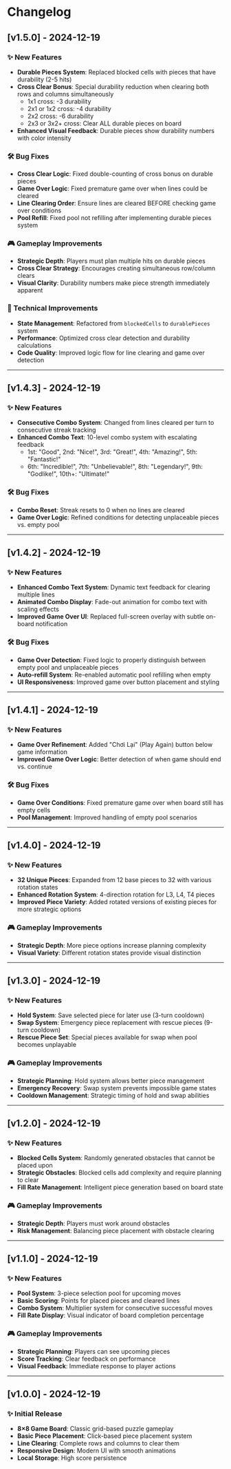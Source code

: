 # Changelog

## [v1.5.0] - 2024-12-19

### ✨ New Features
- **Durable Pieces System**: Replaced blocked cells with pieces that have durability (2-5 hits)
- **Cross Clear Bonus**: Special durability reduction when clearing both rows and columns simultaneously
  - 1x1 cross: -3 durability
  - 2x1 or 1x2 cross: -4 durability  
  - 2x2 cross: -6 durability
  - 2x3 or 3x2+ cross: Clear ALL durable pieces on board
- **Enhanced Visual Feedback**: Durable pieces show durability numbers with color intensity

### 🛠️ Bug Fixes
- **Cross Clear Logic**: Fixed double-counting of cross bonus on durable pieces
- **Game Over Logic**: Fixed premature game over when lines could be cleared
- **Line Clearing Order**: Ensure lines are cleared BEFORE checking game over conditions
- **Pool Refill**: Fixed pool not refilling after implementing durable pieces system

### 🎮 Gameplay Improvements
- **Strategic Depth**: Players must plan multiple hits on durable pieces
- **Cross Clear Strategy**: Encourages creating simultaneous row/column clears
- **Visual Clarity**: Durability numbers make piece strength immediately apparent

### 🔧 Technical Improvements
- **State Management**: Refactored from `blockedCells` to `durablePieces` system
- **Performance**: Optimized cross clear detection and durability calculations
- **Code Quality**: Improved logic flow for line clearing and game over detection

---

## [v1.4.3] - 2024-12-19

### ✨ New Features
- **Consecutive Combo System**: Changed from lines cleared per turn to consecutive streak tracking
- **Enhanced Combo Text**: 10-level combo system with escalating feedback
  - 1st: "Good", 2nd: "Nice!", 3rd: "Great!", 4th: "Amazing!", 5th: "Fantastic!"
  - 6th: "Incredible!", 7th: "Unbelievable!", 8th: "Legendary!", 9th: "Godlike!", 10th+: "Ultimate!"

### 🛠️ Bug Fixes
- **Combo Reset**: Streak resets to 0 when no lines are cleared
- **Game Over Logic**: Refined conditions for detecting unplaceable pieces vs. empty pool

---

## [v1.4.2] - 2024-12-19

### ✨ New Features
- **Enhanced Combo Text System**: Dynamic text feedback for clearing multiple lines
- **Animated Combo Display**: Fade-out animation for combo text with scaling effects
- **Improved Game Over UI**: Replaced full-screen overlay with subtle on-board notification

### 🛠️ Bug Fixes
- **Game Over Detection**: Fixed logic to properly distinguish between empty pool and unplaceable pieces
- **Auto-refill System**: Re-enabled automatic pool refilling when empty
- **UI Responsiveness**: Improved game over button placement and styling

---

## [v1.4.1] - 2024-12-19

### ✨ New Features
- **Game Over Refinement**: Added "Chơi Lại" (Play Again) button below game information
- **Improved Game Over Logic**: Better detection of when game should end vs. continue

### 🛠️ Bug Fixes
- **Game Over Conditions**: Fixed premature game over when board still has empty cells
- **Pool Management**: Improved handling of empty pool scenarios

---

## [v1.4.0] - 2024-12-19

### ✨ New Features
- **32 Unique Pieces**: Expanded from 12 base pieces to 32 with various rotation states
- **Enhanced Rotation System**: 4-direction rotation for L3, L4, T4 pieces
- **Improved Piece Variety**: Added rotated versions of existing pieces for more strategic options

### 🎮 Gameplay Improvements
- **Strategic Depth**: More piece options increase planning complexity
- **Visual Variety**: Different rotation states provide visual distinction

---

## [v1.3.0] - 2024-12-19

### ✨ New Features
- **Hold System**: Save selected piece for later use (3-turn cooldown)
- **Swap System**: Emergency piece replacement with rescue pieces (9-turn cooldown)
- **Rescue Piece Set**: Special pieces available for swap when pool becomes unplayable

### 🎮 Gameplay Improvements
- **Strategic Planning**: Hold system allows better piece management
- **Emergency Recovery**: Swap system prevents impossible game states
- **Cooldown Management**: Strategic timing of hold and swap abilities

---

## [v1.2.0] - 2024-12-19

### ✨ New Features
- **Blocked Cells System**: Randomly generated obstacles that cannot be placed upon
- **Strategic Obstacles**: Blocked cells add complexity and require planning to clear
- **Fill Rate Management**: Intelligent piece generation based on board state

### 🎮 Gameplay Improvements
- **Strategic Depth**: Players must work around obstacles
- **Risk Management**: Balancing piece placement with obstacle clearing

---

## [v1.1.0] - 2024-12-19

### ✨ New Features
- **Pool System**: 3-piece selection pool for upcoming moves
- **Basic Scoring**: Points for placed pieces and cleared lines
- **Combo System**: Multiplier system for consecutive successful moves
- **Fill Rate Display**: Visual indicator of board completion percentage

### 🎮 Gameplay Improvements
- **Strategic Planning**: Players can see upcoming pieces
- **Score Tracking**: Clear feedback on performance
- **Visual Feedback**: Immediate response to player actions

---

## [v1.0.0] - 2024-12-19

### ✨ Initial Release
- **8×8 Game Board**: Classic grid-based puzzle gameplay
- **Basic Piece Placement**: Click-based piece placement system
- **Line Clearing**: Complete rows and columns to clear them
- **Responsive Design**: Modern UI with smooth animations
- **Local Storage**: High score persistence
